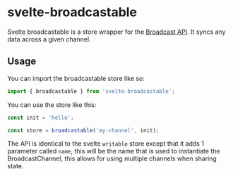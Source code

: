 # svelte-broadcastable

Svelte broadcastable is a store wrapper for the [Broadcast API](https://developer.mozilla.org/en-US/docs/Web/API/Broadcast_Channel_API). It syncs any data across a given channel.

## Usage

You can import the broadcastable store like so:

```js
import { broadcastable } from 'svelte-broadcastable';
```

You can use the store like this:

```js
const init = 'hello';

const store = broadcastable('my-channel', init);
```

The API is identical to the svelte `writable` store except that it adds 1 parameter called `name`, this will be the name that is used to instantiate the BroadcastChannel, this allows for using multiple channels when sharing state.
